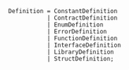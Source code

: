 <!-- This file is generated automatically by infrastructure scripts. Please don't edit by hand. -->

```{ .ebnf .slang-ebnf #Definition }
Definition = ConstantDefinition
           | ContractDefinition
           | EnumDefinition
           | ErrorDefinition
           | FunctionDefinition
           | InterfaceDefinition
           | LibraryDefinition
           | StructDefinition;
```
